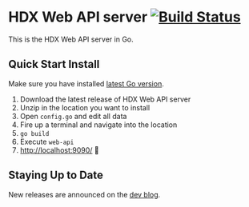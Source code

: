 # HDX Web API server [![Build Status](https://travis-ci.org/OpenHDX/web-api.svg?branch=master)](https://travis-ci.org/OpenHDX/web-api)
This is the HDX Web API server in Go.

## Quick Start Install
Make sure you have installed [latest Go version](https://golang.org/).

1. Download the latest release of HDX Web API server
2. Unzip in the location you want to install
3. Open `config.go` and edit all data
4. Fire up a terminal and navigate into the location
5. `go build`
6. Execute `web-api`
7. [http://localhost:9090/](http://localhost:9090/) :tada:

## Staying Up to Date
New releases are announced on the [dev blog](http://www.hdx.cl/behind/).
